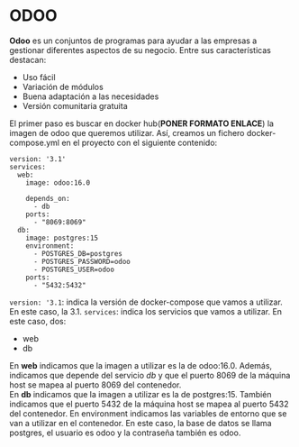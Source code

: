# ODOO
**Odoo** es un conjuntos de programas para ayudar a las empresas
a gestionar diferentes aspectos de su negocio. Entre sus características
destacan:
- Uso fácil
- Variación de módulos
- Buena adaptación a las necesidades 
- Versión comunitaria gratuita

El primer paso es buscar en docker hub(**PONER FORMATO ENLACE**) la imagen de odoo que queremos utilizar. Así, creamos
un fichero docker-compose.yml en el proyecto con el siguiente contenido:
```
version: '3.1'
services:
  web:    
    image: odoo:16.0
    
    depends_on:
      - db
    ports:
      - "8069:8069"
  db:
    image: postgres:15
    environment:
      - POSTGRES_DB=postgres
      - POSTGRES_PASSWORD=odoo
      - POSTGRES_USER=odoo
    ports:
      - "5432:5432"
```
`version: '3.1`: indica la versión de docker-compose que vamos a utilizar. En este caso, la 3.1.
`services`: indica los servicios que vamos a utilizar. En este caso, dos: 
- web 
- db

En **web** indicamos que la imagen a utilizar es la de odoo:16.0.
Además, indicamos que depende del servicio *db* y que el puerto 8069 de la máquina host se mapea al puerto 8069 del contenedor.<br>
En **db** indicamos que la imagen a utilizar es la de postgres:15. También
indicamos que el puerto 5432 de la máquina host se mapea al puerto 5432 del contenedor.
En environment indicamos las variables de entorno que se van a utilizar en el contenedor. En este caso, la base de datos se llama postgres, 
el usuario es odoo 
y la contraseña también es odoo.
